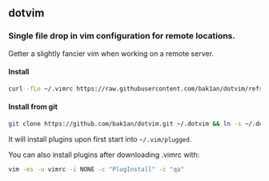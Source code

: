 ## dotvim

### Single file drop in vim configuration for remote locations.

Getter a slightly fancier vim when working on a remote server.

#### Install

```bash
curl -fLo ~/.vimrc https://raw.githubusercontent.com/bak1an/dotvim/refs/heads/master/.vimrc
```

#### Install from git

```bash
git clone https://github.com/bak1an/dotvim.git ~/.dotvim && ln -s ~/.dotvim/.vimrc ~/.vimrc
```

It will install plugins upon first start into `~/.vim/plugged`.

You can also install plugins after downloading .vimrc with: 

```bash
vim -es -u vimrc -i NONE -c "PlugInstall" -c "qa"
```
